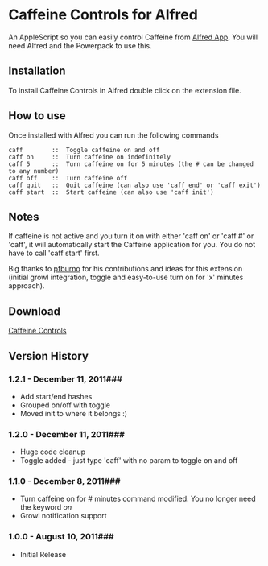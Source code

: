 Caffeine Controls for Alfred
============

An AppleScript so you can easily control Caffeine from [Alfred App](http://alfredapp.com/). You will need Alfred and the Powerpack to use this.

Installation
----------------

To install Caffeine Controls in Alfred double click on the extension file.

How to use
----------------

Once installed with Alfred you can run the following commands

    caff        ::  Toggle caffeine on and off
    caff on     ::  Turn caffeine on indefinitely
    caff 5      ::  Turn caffeine on for 5 minutes (the # can be changed to any number)
    caff off    ::  Turn caffeine off
    caff quit   ::  Quit caffeine (can also use 'caff end' or 'caff exit')
    caff start  ::  Start caffeine (can also use 'caff init')


Notes
----------------
If caffeine is not active and you turn it on with either 'caff on' or 'caff #' or 'caff', it will automatically start the Caffeine application for you. You do not have to call 'caff start' first.

Big thanks to [pfburno](https://github.com/pfbruno) for his contributions and ideas for this extension (initial growl integration, toggle and easy-to-use turn on for 'x' minutes approach).


Download
----------------
[Caffeine Controls](https://github.com/phpfunk/alfred-caffeine-controls/downloads)


## Version History ##
### 1.2.1 - December 11, 2011###

- Add start/end hashes
- Grouped on/off with toggle
- Moved init to where it belongs :)

### 1.2.0 - December 11, 2011###

- Huge code cleanup
- Toggle added - just type 'caff' with no param to toggle on and off

### 1.1.0 - December 8, 2011###

- Turn caffeine on for # minutes command modified: You no longer need
  the keyword *on*
- Growl notification support


### 1.0.0 - August 10, 2011###

- Initial Release
